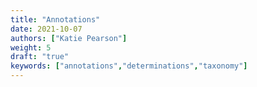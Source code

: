 ```yaml
---
title: "Annotations"
date: 2021-10-07
authors: ["Katie Pearson"]
weight: 5
draft: "true"
keywords: ["annotations","determinations","taxonomy"]
---
```


